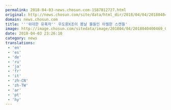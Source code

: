 ```yaml
---
permalink: 2018-04-03-news.chosun.com-1587812727.html
original: http://news.chosun.com/site/data/html_dir/2018/04/04/2018040400485.html
domain: news.chosun.com
title: '''위대한 유혹자'' 우도환X조이 봄날 물들인 아찔한 스캔들'
image: http://image.chosun.com/sitedata/image/201804/04/2018040400469_0.jpg
date: 2018-04-03 23:26:10
category: news
translations: 
 - 'en'
 - 'es'
 - 'de'
 - 'ru'
 - 'ja'
 - 'fr'
 - 'it'
 - 'zh-CN'
 - 'zh-TW'
 - 'ar'
 - 'pt'
 - 'hy'
---
```


